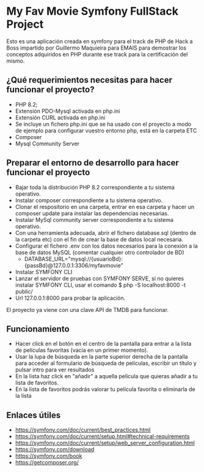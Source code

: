 My Fav Movie Symfony FullStack Project
======================================

Esto es una aplicación creada en symfony para el track de PHP de Hack a Boss impartido por Guillermo Maquieira para EMAIS para demostrar los conceptos adquiridos en PHP durante ese track para la certificación del mismo.

¿Qué requerimientos necesitas para hacer funcionar el proyecto?
---------------------------------------------------------------

  * PHP 8.2;
  * Extensión PDO-Mysql activada en php.ini
  * Extensión CURL activada en php.ini
  * Se incluye un fichero php.ini que se ha usado con el proyecto a modo de ejemplo para configurar vuestro entorno php, está en la carpeta ETC
  * Composer
  * Mysql Community Server

Preparar el entorno de desarrollo para hacer funcionar el proyecto
------------------------------------------------------------------

* Bajar toda la distribución PHP 8.2 correspondiente a tu sistema operativo.
* Instalar composer correspondiente a tu sistema operativo.
* Clonar el respositorio en una carpeta, entrar en esa carpeta y hacer un composer update para instalar las dependencias necesarias.
* Instalar MySql community server correspondiente a tu sistema operativo.
* Con una herramienta adecuada, abrir el fichero database.sql (dentro de la carpeta etc) con el fin de crear la base de datos local necesaria.
* Configurar el fichero .env con los datos necesarios para la conexión a la base de datos MySQL (comentar cualquier otro controlador de BD)
    * DATABASE_URL="mysql://{usuarioBd}:{passBd}@127.0.0.1:3306/myfavmovie"
* Instalar SYMFONY CLI 
* Lanzar el servidor de pruebas con SYMFONY SERVE, si no quieres instalar SYMFONY CLI, usar el comando $ php -S localhost:8000 -t public/
* Url 127.0.0.1:8000 para probar la aplicación.

El proyecto ya viene con una clave API de TMDB para funcionar.

Funcionamiento
--------------
* Hacer click en el botón en el centro de la pantalla para entrar a la lista de películas favoritas (vacía en un primer momento).
* Usar la lupa de búsqueda en la parte superior derecha de la pantalla para acceder al formulario de búsqueda de películas, escribir un título y pulsar intro para ver resultados
* En la lista haz click en "añadir" a aquella película que quieras añadir a tu lista de favoritos.
* En la lista de favoritos podrás valorar tu película favorita o eliminarla de la lista

Enlaces útiles
--------------
* https://symfony.com/doc/current/best_practices.html
* https://symfony.com/doc/current/setup.html#technical-requirements
* https://symfony.com/doc/current/setup/web_server_configuration.html
* https://symfony.com/download
* https://symfony.com/book
* https://getcomposer.org/
